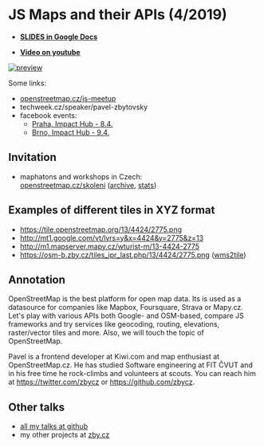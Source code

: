 # JS Maps and their APIs (4/2019)

- **[SLIDES in Google Docs](https://docs.google.com/presentation/d/1lYxwQoKNFpeW97vbDzpMemFIWhxkXLjmE5Q8YWmc4Ng/edit#slide=id.g5616542f9a_1_503)**

- **[Video on youtube](https://www.youtube.com/watch?v=Oys0a4gc_WU)**

[![preview](http://i3.ytimg.com/vi/Oys0a4gc_WU/hqdefault.jpg)](https://www.youtube.com/watch?v=Oys0a4gc_WU)

Some links:

- [openstreetmap.cz/js-meetup](https://web.archive.org/web/20220128122806/https://openstreetmap.cz/js-meetup)
- techweek.cz/speaker/pavel-zbytovsky
- facebook events:
  - [Praha, Impact Hub - 8.4.](https://www.facebook.com/events/1065529343634899/)
  - [Brno, Impact Hub - 9.4.](https://www.facebook.com/events/267118827548667/)


## Invitation
- maphatons and workshops in Czech: \
  [openstreetmap.cz/skoleni](https://web.archive.org/web/20220803042000/https://openstreetmap.cz/skoleni)  ([archive](https://web.archive.org/web/20210727140614/https://openstreetmap.cz/skoleni/archiv), [stats](https://web.archive.org/web/20220930195816/https://openstreetmap.cz/skoleni/stats))


## Examples of different tiles in XYZ format

- https://tile.openstreetmap.org/13/4424/2775.png
- http://mt1.google.com/vt/lyrs=y&x=4424&y=2775&z=13
- http://m1.mapserver.mapy.cz/wturist-m/13-4424-2775
- https://osm-b.zby.cz/tiles_ipr_last.php/13/4424/2775.png ([wms2tile](https://github.com/zbycz/php_wms2tile))


## Annotation

OpenStreetMap is the best platform for open map data. Its is used as a datasource for companies like Mapbox, Foursquare, Strava or Mapy.cz. Let's play with various APIs both Google- and OSM-based, compare JS frameworks and try services like geocoding, routing, elevations, raster/vector tiles and more. Also, we will touch the topic of OpenStreetMap.

Pavel is a frontend developer at Kiwi.com and map enthusiast at OpenStreetMap.cz. He has studied Software engineering at FIT ČVUT and in his free time he rock-climbs and volunteers at scouts. You can reach him at https://twitter.com/zbycz or https://github.com/zbycz.

## Other talks

- [all my talks at github](https://github.com/zbycz?tab=repositories&q=talk)
- my other projects at [zby.cz](https://zby.cz)
